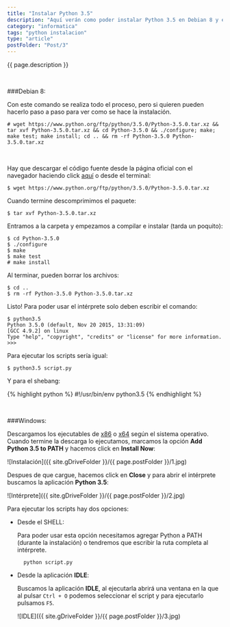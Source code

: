 ```yaml
---
title: "Instalar Python 3.5"
description: "Aquí verán como poder instalar Python 3.5 en Debian 8 y en Windows, además de como utilizar el intérprete interactivo que se instala con él."
category: "informatica"
tags: "python instalacion"
type: "article"
postFolder: "Post/3"
---
```


{{ page.description }}

&nbsp;

###Debian 8:

Con este comando se realiza todo el proceso, pero si quieren pueden hacerlo paso a paso para ver como se hace la instalación.

	# wget https://www.python.org/ftp/python/3.5.0/Python-3.5.0.tar.xz && tar xvf Python-3.5.0.tar.xz && cd Python-3.5.0 && ./configure; make; make test; make install; cd .. && rm -rf Python-3.5.0 Python-3.5.0.tar.xz

&nbsp;

Hay que descargar el código fuente desde la página oficial con el navegador haciendo click [aquí](https://www.python.org/ftp/python/3.5.0/Python-3.5.0.tar.xz) o desde el terminal:

	$ wget https://www.python.org/ftp/python/3.5.0/Python-3.5.0.tar.xz

Cuando termine descomprimimos el paquete:

	$ tar xvf Python-3.5.0.tar.xz

Entramos a la carpeta y empezamos a compilar e instalar (tarda un poquito):

	$ cd Python-3.5.0
	$ ./configure
	$ make
	$ make test
	# make install

Al terminar, pueden borrar los archivos:

	$ cd ..
	$ rm -rf Python-3.5.0 Python-3.5.0.tar.xz

Listo! Para poder usar el intérprete solo deben escribir el comando:

	$ python3.5
	Python 3.5.0 (default, Nov 20 2015, 13:31:09) 
	[GCC 4.9.2] on linux
	Type "help", "copyright", "credits" or "license" for more information.
	>>> 

Para ejecutar los scripts sería igual:

	$ python3.5 script.py

Y para el shebang:

{% highlight python %}
#!/usr/bin/env python3.5
{% endhighlight %}

&nbsp;

###Windows:

Descargamos los ejecutables de [x86](https://www.python.org/ftp/python/3.5.0/python-3.5.0.exe) o [x64](https://www.python.org/ftp/python/3.5.0/python-3.5.0-amd64.exe) según el sistema operativo. Cuando termine la descarga lo ejecutamos, marcamos la opción **Add Python 3.5 to PATH** y hacemos click en **Install Now**:

![Instalación]({{ site.gDriveFolder }}/{{ page.postFolder }}/1.jpg)

Despues de que cargue, hacemos click en **Close** y para abrir el intérprete buscamos la aplicación **Python 3.5**:

![Intérprete]({{ site.gDriveFolder }}/{{ page.postFolder }}/2.jpg)

Para ejecutar los scripts hay dos opciones:

- Desde el SHELL:

	Para poder usar esta opción necesitamos agregar Python a PATH (durante la instalación) o tendremos que escribir la ruta completa al intérprete.

		python script.py

- Desde la aplicación **IDLE**:

	Buscamos la aplicación **IDLE**, al ejecutarla abrirá una ventana en la que al pulsar `Ctrl + O` podemos seleccionar el script y para ejecutarlo pulsamos `F5`.

	![IDLE]({{ site.gDriveFolder }}/{{ page.postFolder }}/3.jpg)